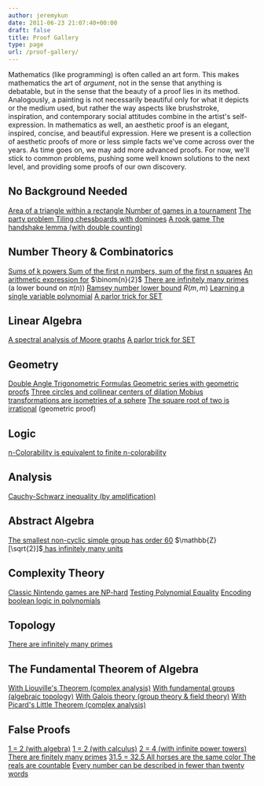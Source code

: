 ```yaml
---
author: jeremykun
date: 2011-06-23 21:07:40+00:00
draft: false
title: Proof Gallery
type: page
url: /proof-gallery/
---
```


Mathematics (like programming) is often called an art form. This makes mathematics the art of _argument_, not in the sense that anything is debatable, but in the sense that the beauty of a proof lies in its method. Analogously, a painting is not necessarily beautiful only for what it depicts or the medium used, but rather the way aspects like brushstroke, inspiration, and contemporary social attitudes combine in the artist's self-expression. In mathematics as well, an aesthetic proof is an elegant, inspired, concise, and beautiful expression. Here we present is a collection of aesthetic proofs of more or less simple facts we've come across over the years. As time goes on, we may add more advanced proofs. For now, we'll stick to common problems, pushing some well known solutions to the next level, and providing some proofs of our own discovery.


## No Background Needed


[Area of a triangle within a rectangle](http://jeremykun.wordpress.com/2011/06/24/area-of-a-triangle/)[
Number of games in a tournament](http://jeremykun.wordpress.com/2011/06/23/number-of-games-in-a-tournament/)
[The party problem](http://jeremykun.wordpress.com/2011/06/23/the-party-problem/)[
](http://jeremykun.wordpress.com/2011/06/24/sums-of-the-first-n-numbers-squares/)[Tiling chessboards with dominoes](http://jeremykun.wordpress.com/2011/06/26/tiling-a-chessboard/)
[A rook game
](http://jeremykun.com/2014/08/31/a-rook-game/)[The handshake lemma (with double counting)](http://jeremykun.wordpress.com/2012/01/29/handshake-lemma/)


## Number Theory & Combinatorics


[Sums of k powers
](http://jeremykun.wordpress.com/2011/07/01/sums-of-k-powers/)[Sum of the first n numbers, sum of the first n squares](http://jeremykun.wordpress.com/2011/06/24/sums-of-the-first-n-numbers-squares/)
[An arithmetic expression for](http://jeremykun.wordpress.com/2011/10/02/n-choose-2/) $\binom{n}{2}$
[There are infinitely many primes](http://jeremykun.wordpress.com/2012/11/10/there-are-infinitely-many-primes-erdos/) (a lower bound on $\pi(n)$)
[Ramsey number lower bound](http://jeremykun.wordpress.com/2012/12/02/ramsey-number-lower-bound/) $R(m,m)$
[Learning a single variable polynomial](http://jeremykun.com/2014/11/18/learning-a-single-variable-polynomial-or-the-power-of-adaptive-queries/)
[A parlor trick for SET](http://jeremykun.com/2018/03/25/a-parlor-trick-for-set/)


## Linear Algebra


[A spectral analysis of Moore graphs](http://jeremykun.com/2016/11/03/a-spectral-analysis-of-moore-graphs/)
[A parlor trick for SET](http://jeremykun.com/2018/03/25/a-parlor-trick-for-set/)


## Geometry


[Double Angle Trigonometric Formulas](http://jeremykun.wordpress.com/2012/05/19/double-angle-trigonometric-formulas/)[
Geometric series with geometric proofs](http://jeremykun.wordpress.com/2011/07/05/geometric-series-with-geometric-proofs/)
[ Three circles and collinear centers of dilation
](http://jeremykun.wordpress.com/2011/07/13/three-circles-and-collinear-centers-of-dilation/)[Mobius transformations are isometries of a sphere](http://jeremykun.wordpress.com/2011/07/23/mobius-transformations/)
[The square root of two is irrational](http://jeremykun.wordpress.com/2011/08/14/the-square-root-of-2-is-irrational-geometric-proof/) (geometric proof)[
](http://jeremykun.wordpress.com/2012/05/19/double-angle-trigonometric-formulas/)


## Logic


[n-Colorability is equivalent to finite n-colorability](http://jeremykun.wordpress.com/2011/09/04/n-colorability-is-equivalent-to-finite-n-colorability/)


## Analysis


[Cauchy-Schwarz inequality (by amplification)](http://jeremykun.com/2013/07/23/cauchy-schwarz-inequality-and-amplification/)


## Abstract Algebra


[The smallest non-cyclic simple group has order 60](http://jeremykun.wordpress.com/2011/10/08/the-smallest-non-cyclic-simple-group-has-order-60/)
$\mathbb{Z}[\sqrt{2}]$[ has infinitely many units](http://jeremykun.wordpress.com/2011/11/07/zrt2-has-infinitely-many-units/)


## Complexity Theory




[Classic Nintendo games are NP-hard](http://jeremykun.wordpress.com/2012/03/22/nintendo-np-hard/)
[Testing Polynomial Equality](http://jeremykun.com/2017/04/24/testing-polynomial-equality/)
[Encoding boolean logic in polynomials](http://jeremykun.com/2017/07/24/boolean-logic-in-quadratic-polynomials/)





## Topology


[There are infinitely many primes](http://jeremykun.wordpress.com/2012/09/26/infinitely-many-primes-using-topology/)


## The Fundamental Theorem of Algebra


[With Liouville's Theorem (complex analysis)](http://jeremykun.wordpress.com/2012/01/17/the-fundamental-theorem-of-algebra-with-liouville/)
[With fundamental groups (algebraic topology)](http://jeremykun.wordpress.com/2012/01/22/the-fundamental-theorem-of-algebra-with-the-fundamental-group/)
[With Galois theory (group theory & field theory)](http://jeremykun.wordpress.com/2012/02/02/the-fundamental-theorem-of-algebra-galois-theory/)
[With Picard's Little Theorem (complex analysis)](http://jeremykun.wordpress.com/2012/02/07/fundamental-theorem-of-algebra-with-picards-little-theorem/)


## False Proofs


[1 = 2 (with algebra)](http://jeremykun.wordpress.com/2011/07/05/false-proof-1-2/)
[1 = 2 (with calculus)](http://jeremykun.wordpress.com/2011/10/25/false-proof-1-2-with-calculus/)
[2 = 4 (with infinite power towers)](http://jeremykun.wordpress.com/2012/05/05/false-proof-2-4-as-the-limit-of-an-infinite-power-tower/)
[ There are finitely many primes](http://jeremykun.wordpress.com/2011/07/05/there-are-finitely-many-primes/)
[ 31.5 = 32.5
](http://jeremykun.wordpress.com/2011/07/07/false-proof-31-5-32-5/)[All horses are the same color](http://jeremykun.wordpress.com/2011/07/16/false-proof-all-horses-are-the-same-color/)[
](http://jeremykun.wordpress.com/2011/07/07/false-proof-31-5-32-5/)[The reals are countable](http://jeremykun.wordpress.com/2011/07/19/false-proof-the-reals-are-countable/)
[ Every number can be described in fewer than twenty words](http://jeremykun.wordpress.com/2011/07/28/false-proof-twenty-word/)
